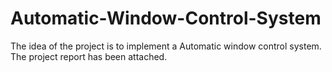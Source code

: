 # Automatic-Window-Control-System
The idea of the project is to implement a Automatic window control system. The project report has been attached.
